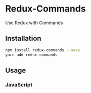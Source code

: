 # Redux-Commands
Use Redux with Commands

## Installation 
```sh
npm install redux-commands --save
yarn add redux-commands
```

## Usage

### JavaScript

```javascript
```
